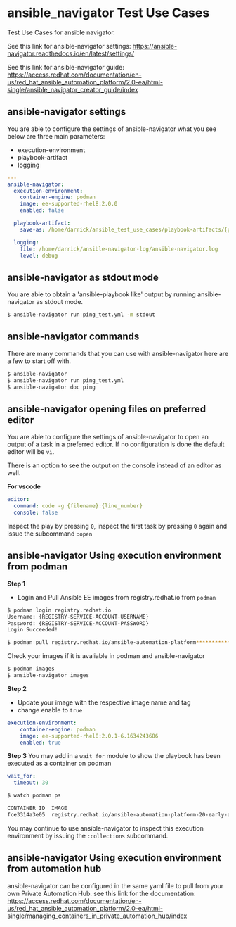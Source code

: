 # ansible_navigator Test Use Cases
Test Use Cases for ansible navigator.

See this link for ansible-navigator settings: https://ansible-navigator.readthedocs.io/en/latest/settings/

See this link for ansible-navigator guide: https://access.redhat.com/documentation/en-us/red_hat_ansible_automation_platform/2.0-ea/html-single/ansible_navigator_creator_guide/index

## ansible-navigator settings
You are able to configure the settings of ansible-navigator what you see below are three main parameters:
- execution-environment
- playbook-artifact
- logging


```yaml
---
ansible-navigator:
  execution-environment:
    container-engine: podman
    image: ee-supported-rhel8:2.0.0
    enabled: false

  playbook-artifact:
    save-as: /home/darrick/ansible_test_use_cases/playbook-artifacts/{playbook_name}-artifact-{ts_utc}.json

  logging:
    file: /home/darrick/ansible-navigator-log/ansible-navigator.log
    level: debug
  ```

## ansible-navigator as stdout mode
You are able to obtain a 'ansible-playbook like' output by running ansible-navigator as stdout mode.

  ```bash
  $ ansible-navigator run ping_test.yml -m stdout
  ```

## ansible-navigator commands
There are many commands that you can use with ansible-navigator here are a few to start off with.

  ```bash
  $ ansible-navigator
  $ ansible-navigator run ping_test.yml
  $ ansible-navigator doc ping
  ```
## ansible-navigator opening files on preferred editor
You are able to configure the settings of ansible-navigator to open an output of a task in a preferred editor. If no configuration is done the default editor will be ``vi``.

There is an option to see the output on the console instead of an editor as well.

**For vscode**
```yaml
editor:
  command: code -g {filename}:{line_number}
  console: false
```
Inspect the play by pressing ``0``, inspect the first task by pressing ``0`` again and issue the subcommand ``:open``

## ansible-navigator Using execution environment from podman

**Step 1**
- Login and Pull Ansible EE images from registry.redhat.io from ``podman``

```bash
$ podman login registry.redhat.io
Username: {REGISTRY-SERVICE-ACCOUNT-USERNAME}
Password: {REGISTRY-SERVICE-ACCOUNT-PASSWORD}
Login Succeeded!

$ podman pull registry.redhat.io/ansible-automation-platform***********/********
```
Check your images if it is avaliable in podman and ansible-navigator
```bash
$ podman images
$ ansible-navigator images
```
**Step 2**
- Update your image with the respective image name and tag
- change enable to ``true``

```yaml
execution-environment:
    container-engine: podman
    image: ee-supported-rhel8:2.0.1-6.1634243686
    enabled: true
```
**Step 3**
You may add in a ```wait_for``` module to show the playbook has been executed as a container on podman

```yaml
wait_for:
  timeout: 30
```

```bash
$ watch podman ps

CONTAINER ID  IMAGE                                                                                                 COMMAND               CREATED         STATUS             PORTS   NAMES
fce3314a3e05  registry.redhat.io/ansible-automation-platform-20-early-access/ee-supported-rhel8:2.0.1-6.1634243686  ansible-playbook ...  10 seconds ago  Up 10 seconds ago          ansible_runner_f4a4e932-013b-4dd3-8487-f7e45f27a40
```
You may continue to use ansible-navigator to inspect this execution environment by issuing the ```:collections``` subcommand.

## ansible-navigator Using execution environment from automation hub
ansible-navigator can be configured in the same yaml file to pull from your own Private Automation Hub.
see this link for the documentation: https://access.redhat.com/documentation/en-us/red_hat_ansible_automation_platform/2.0-ea/html-single/managing_containers_in_private_automation_hub/index
